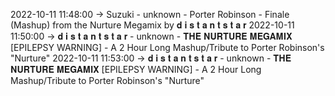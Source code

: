 2022-10-11 11:48:00 -> Suzuki - unknown - Porter Robinson - Finale (Mashup) from the Nurture Megamix by 𝐝 𝐢 𝐬 𝐭 𝐚 𝐧 𝐭 𝐬 𝐭 𝐚 𝐫
2022-10-11 11:50:00 -> 𝐝 𝐢 𝐬 𝐭 𝐚 𝐧 𝐭 𝐬 𝐭 𝐚 𝐫 - unknown - 𝐓𝐇𝐄 𝐍𝐔𝐑𝐓𝐔𝐑𝐄 𝐌𝐄𝐆𝐀𝐌𝐈𝐗 [EPILEPSY WARNING] - A 2 Hour Long Mashup/Tribute to Porter Robinson's "Nurture"
2022-10-11 11:53:00 -> 𝐝 𝐢 𝐬 𝐭 𝐚 𝐧 𝐭 𝐬 𝐭 𝐚 𝐫 - unknown - 𝐓𝐇𝐄 𝐍𝐔𝐑𝐓𝐔𝐑𝐄 𝐌𝐄𝐆𝐀𝐌𝐈𝐗 [EPILEPSY WARNING] - A 2 Hour Long Mashup/Tribute to Porter Robinson's "Nurture"
